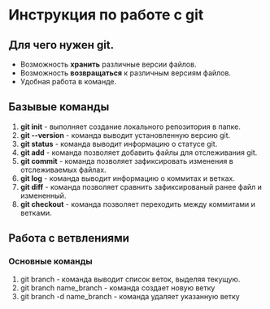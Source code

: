 # Инструкция по работе с git

## Для чего нужен git.

* Возможность **хранить** различные версии файлов.
* Возможность **возвращаться** к различным версиям файлов.
* Удобная работа в команде.

## Базывые команды 

1. **git init** - выполняет создание локального репозитория в папке.
2. **git --version** - команда выводит установленную версию git.
3. **git status** - команда выводит информацию о статусе git.
4. **git add** - команда позволяет добавить файлы для отслеживания git.
5. **git commit** - команда позволяет зафиксировать изменения в отслеживаемых файлах.
6. **git log** - команда выводит информацию о коммитах и ветках.
7. **git diff** - команда позволяет сравнить зафиксированый ранее файл и измененный. 
8. **git checkout** - команда позволяет переходить между коммитами и ветками.

## Работа с ветвлениями

### Основные команды

1. git branch - команда выводит список веток, выделяя текущую. 
2. git branch name_branch - команда создает новую ветку
3. git branch -d name_branch - команда удаляет указанную ветку